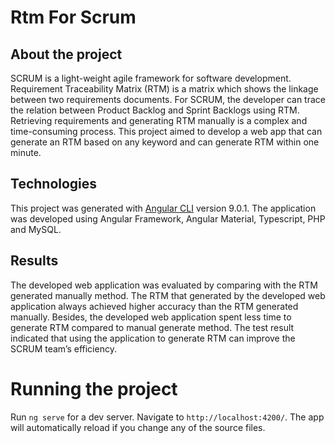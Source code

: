 # Rtm For Scrum
## About the project
SCRUM is a light-weight agile framework for software development. Requirement
Traceability Matrix (RTM) is a matrix which shows the linkage between two
requirements documents. For SCRUM, the developer can trace the relation between
Product Backlog and Sprint Backlogs using RTM. Retrieving requirements and
generating RTM manually is a complex and time-consuming process. This project
aimed to develop a web app that can generate an RTM based on any keyword and
can generate RTM within one minute. 

## Technologies
This project was generated with [Angular CLI](https://github.com/angular/angular-cli) version 9.0.1.
The application was developed using Angular Framework, Angular Material, Typescript, PHP and MySQL.

## Results
The developed web application was
evaluated by comparing with the RTM generated manually method. The RTM that
generated by the developed web application always achieved higher accuracy than
the RTM generated manually. Besides, the developed web application spent less time
to generate RTM compared to manual generate method. The test result indicated that
using the application to generate RTM can improve the SCRUM team’s efficiency.

# Running the project
Run `ng serve` for a dev server. Navigate to `http://localhost:4200/`. The app will automatically reload if you change any of the source files.
